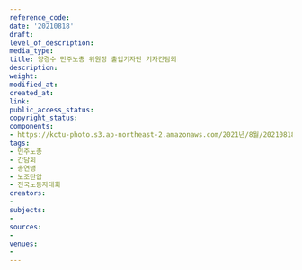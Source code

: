 ```yaml
---
reference_code: 
date: '20210818'
draft: 
level_of_description: 
media_type: 
title: 양경수 민주노총 위원장 출입기자단 기자간담회
description: 
weight: 
modified_at: 
created_at: 
link: 
public_access_status: 
copyright_status: 
components:
- https://kctu-photo.s3.ap-northeast-2.amazonaws.com/2021년/8월/20210818-양경수+민주노총+위원장+출입기자단+기자간담회_민주노총_간담회_총연맹_노조탄압_전국노동자대회/_5D40078.jpg
tags:
- 민주노총
- 간담회
- 총연맹
- 노조탄압
- 전국노동자대회
creators:
- 
subjects:
- 
sources:
- 
venues:
- 
---
```

